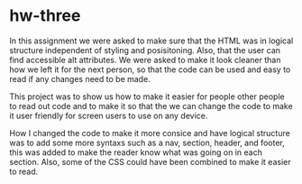 # hw-three

In this assignment we were asked to make sure that the HTML was in logical structure independent of styling and posisitoning. Also, that the user can find accessible alt attributes.
We were asked to make it look cleaner than how we left it for the next person, so that the code can be used and easy to read if any changes need to be made. 

This project was to show us how to make it easier for people other people to read out code and to make it so that the we can change the code to make it user friendly for screen users to use on any device. 

How I changed the code to make it more consice and have logical structure was to add some more syntaxs such as a nav, section, header, and footer, this was added to make the reader know what was going on in each section. Also, some of the CSS could have been combined to make it easier to read.
